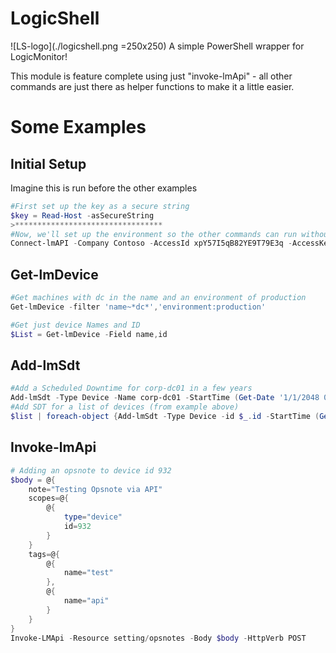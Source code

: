 # LogicShell
![LS-logo](./logicshell.png =250x250)
A simple PowerShell wrapper for LogicMonitor!

This module is feature complete using just "invoke-lmApi" - all other commands are just there as helper functions to make it a little easier.

# Some Examples

## Initial Setup

Imagine this is run before the other examples

```powershell
#First set up the key as a secure string
$key = Read-Host -asSecureString
>*********************************
#Now, we'll set up the environment so the other commands can run without having to constantly specify the environmental stuff
Connect-lmAPI -Company Contoso -AccessId xpY57I5qB82YE9T79E3q -AccessKey $Key
```

## Get-lmDevice
```powershell
#Get machines with dc in the name and an environment of production
Get-lmDevice -filter 'name~*dc*','environment:production'

#Get just device Names and ID
$List = Get-lmDevice -Field name,id
```
## Add-lmSdt
```powershell
#Add a Scheduled Downtime for corp-dc01 in a few years
Add-lmSdt -Type Device -Name corp-dc01 -StartTime (Get-Date '1/1/2048 0:0:0') -EndTime (Get-Date '1/1/2048 3:0:0')
#Add SDT for a list of devices (from example above)
$list | foreach-object {Add-lmSdt -Type Device -id $_.id -StartTime (Get-Date) -EndTime (Get-Date).AddHours(5)}
```

## Invoke-lmApi
```powershell
# Adding an opsnote to device id 932
$body = @{
    note="Testing Opsnote via API"
    scopes=@{
        @{
            type="device"
            id=932
        }
    }
    tags=@{
        @{
            name="test"
        },
        @{
            name="api"
        }
    }
}
Invoke-LMApi -Resource setting/opsnotes -Body $body -HttpVerb POST
```